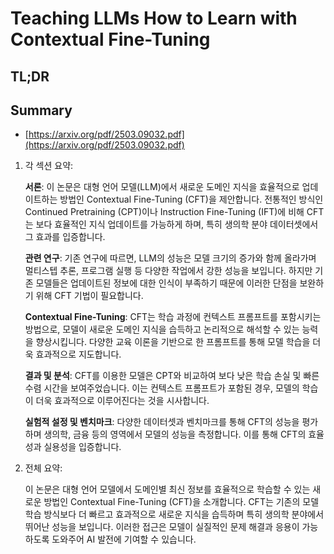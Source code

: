 # Teaching LLMs How to Learn with Contextual Fine-Tuning
## TL;DR
## Summary
- [https://arxiv.org/pdf/2503.09032.pdf](https://arxiv.org/pdf/2503.09032.pdf)

1. 각 섹션 요약:

   **서론**: 이 논문은 대형 언어 모델(LLM)에서 새로운 도메인 지식을 효율적으로 업데이트하는 방법인 Contextual Fine-Tuning (CFT)을 제안합니다. 전통적인 방식인 Continued Pretraining (CPT)이나 Instruction Fine-Tuning (IFT)에 비해 CFT는 보다 효율적인 지식 업데이트를 가능하게 하며, 특히 생의학 분야 데이터셋에서 그 효과를 입증합니다.

   **관련 연구**: 기존 연구에 따르면, LLM의 성능은 모델 크기의 증가와 함께 올라가며 멀티스텝 추론, 프로그램 실행 등 다양한 작업에서 강한 성능을 보입니다. 하지만 기존 모델들은 업데이트된 정보에 대한 인식이 부족하기 때문에 이러한 단점을 보완하기 위해 CFT 기법이 필요합니다.

   **Contextual Fine-Tuning**: CFT는 학습 과정에 컨텍스트 프롬프트를 포함시키는 방법으로, 모델이 새로운 도메인 지식을 습득하고 논리적으로 해석할 수 있는 능력을 향상시킵니다. 다양한 교육 이론을 기반으로 한 프롬프트를 통해 모델 학습을 더욱 효과적으로 지도합니다.

   **결과 및 분석**: CFT를 이용한 모델은 CPT와 비교하여 보다 낮은 학습 손실 및 빠른 수렴 시간을 보여주었습니다. 이는 컨텍스트 프롬프트가 포함된 경우, 모델의 학습이 더욱 효과적으로 이루어진다는 것을 시사합니다.

   **실험적 설정 및 벤치마크**: 다양한 데이터셋과 벤치마크를 통해 CFT의 성능을 평가하며 생의학, 금융 등의 영역에서 모델의 성능을 측정합니다. 이를 통해 CFT의 효율성과 실용성을 입증합니다.

2. 전체 요약:

   이 논문은 대형 언어 모델에서 도메인별 최신 정보를 효율적으로 학습할 수 있는 새로운 방법인 Contextual Fine-Tuning (CFT)을 소개합니다. CFT는 기존의 모델 학습 방식보다 더 빠르고 효과적으로 새로운 지식을 습득하며 특히 생의학 분야에서 뛰어난 성능을 보입니다. 이러한 접근은 모델이 실질적인 문제 해결과 응용이 가능하도록 도와주어 AI 발전에 기여할 수 있습니다.